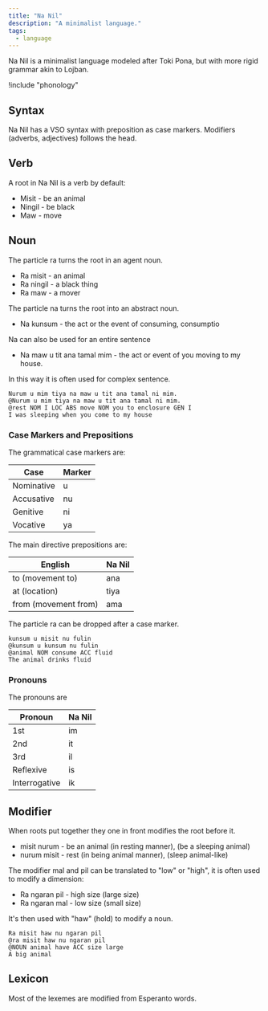 ```yaml
---
title: "Na Nil"
description: "A minimalist language."
tags:
  - language
---
```


Na Nil is a minimalist language modeled after Toki Pona, but with more rigid grammar akin to Lojban.

!include "phonology"

## Syntax

Na Nil has a VSO syntax with preposition as case markers. Modifiers (adverbs, adjectives) follows the head.

## Verb

A root in Na Nil is a verb by default:

- Misit - be an animal
- Ningil - be black
- Maw - move

## Noun

The particle ra turns the root in an agent noun.

- Ra misit - an animal
- Ra ningil - a black thing
- Ra maw - a mover

The particle na turns the root into an abstract noun.

- Na kunsum - the act or the event of consuming, consumptio

Na can also be used for an entire sentence

- Na maw u tit ana tamal mim - the act or event of you moving to my house.

In this way it is often used for complex sentence.

```gloss
Nurum u mim tiya na maw u tit ana tamal ni mim.
@Nurum u mim tiya na maw u tit ana tamal ni mim.
@rest NOM I LOC ABS move NOM you to enclosure GEN I
I was sleeping when you come to my house
```

### Case Markers and Prepositions

The grammatical case markers are:

| Case       | Marker |
| ---------- | ------ |
| Nominative | u      |
| Accusative | nu     |
| Genitive   | ni     |
| Vocative   | ya     |

The main directive prepositions are:

| English              | Na Nil |
| -------------------- | ------ |
| to (movement to)     | ana    |
| at (location)        | tiya   |
| from (movement from) | ama    |

The particle ra can be dropped after a case marker.

```gloss
kunsum u misit nu fulin
@kunsum u kunsum nu fulin
@animal NOM consume ACC fluid
The animal drinks fluid
```

### Pronouns

The pronouns are

| Pronoun       | Na Nil |
| ------------- | ------ |
| 1st           | im     |
| 2nd           | it     |
| 3rd           | il     |
| Reflexive     | is     |
| Interrogative | ik     |

## Modifier

When roots put together they one in front modifies the root before it.

- misit nurum - be an animal (in resting manner), (be a sleeping animal)
- nurum misit - rest (in being animal manner), (sleep animal-like)

The modifier mal and pil can be translated to "low" or "high", it is often used to modify a dimension:

- Ra ngaran pil - high size (large size)
- Ra ngaran mal - low size (small size)

It's then used with "haw" (hold) to modify a noun.

```gloss
Ra misit haw nu ngaran pil
@ra misit haw nu ngaran pil
@NOUN animal have ACC size large
A big animal
```

## Lexicon

Most of the lexemes are modified from Esperanto words.

